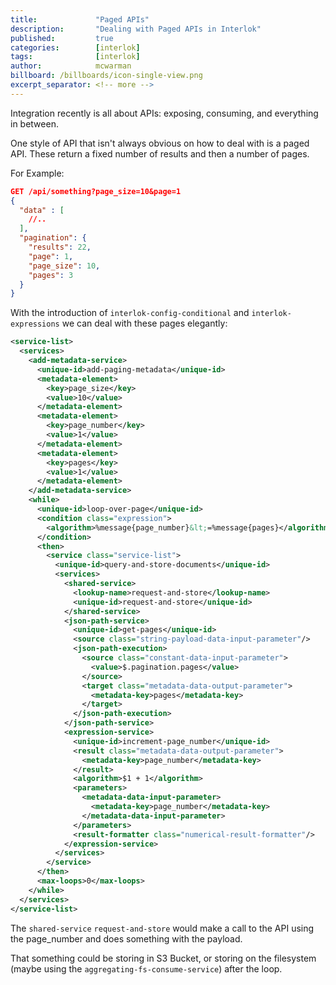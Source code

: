 ```yaml
---
title:             "Paged APIs"
description:       "Dealing with Paged APIs in Interlok"
published:         true
categories:        [interlok]
tags:              [interlok]
author:            mcwarman
billboard: /billboards/icon-single-view.png
excerpt_separator: <!-- more -->
---
```


Integration recently is all about APIs: exposing, consuming, and everything in between. 

One style of API that isn't always obvious on how to deal with is a paged API. These return a fixed number of results and then a number of pages.<!-- more -->

For Example:

```json
GET /api/something?page_size=10&page=1
{
  "data" : [
    //..
  ],
  "pagination": {
    "results": 22,
    "page": 1,
    "page_size": 10,
    "pages": 3
  }
}
```

With the introduction of `interlok-config-conditional` and `interlok-expressions` we can deal with these pages elegantly:

```xml
<service-list>
  <services>
    <add-metadata-service>
      <unique-id>add-paging-metadata</unique-id>
      <metadata-element>
        <key>page_size</key>
        <value>10</value>
      </metadata-element>
      <metadata-element>
        <key>page_number</key>
        <value>1</value>
      </metadata-element>
      <metadata-element>
        <key>pages</key>
        <value>1</value>
      </metadata-element>
    </add-metadata-service>
    <while>
      <unique-id>loop-over-page</unique-id>
      <condition class="expression">
        <algorithm>%message{page_number}&lt;=%message{pages}</algorithm>
      </condition>
      <then>
        <service class="service-list">
          <unique-id>query-and-store-documents</unique-id>
          <services>
            <shared-service>
              <lookup-name>request-and-store</lookup-name>
              <unique-id>request-and-store</unique-id>
            </shared-service>
            <json-path-service>
              <unique-id>get-pages</unique-id>
              <source class="string-payload-data-input-parameter"/>
              <json-path-execution>
                <source class="constant-data-input-parameter">
                  <value>$.pagination.pages</value>
                </source>
                <target class="metadata-data-output-parameter">
                  <metadata-key>pages</metadata-key>
                </target>
              </json-path-execution>
            </json-path-service>
            <expression-service>
              <unique-id>increment-page_number</unique-id>
              <result class="metadata-data-output-parameter">
                <metadata-key>page_number</metadata-key>
              </result>
              <algorithm>$1 + 1</algorithm>
              <parameters>
                <metadata-data-input-parameter>
                  <metadata-key>page_number</metadata-key>
                </metadata-data-input-parameter>
              </parameters>
              <result-formatter class="numerical-result-formatter"/>
            </expression-service>
          </services>
        </service>
      </then>
      <max-loops>0</max-loops>
    </while>
  </services>
</service-list>
```

The `shared-service` `request-and-store` would make a call to the API using the page_number and does something with the payload.

That something could be storing in S3 Bucket, or storing on the filesystem (maybe using the `aggregating-fs-consume-service`) after the loop.